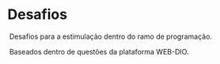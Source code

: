 # Desafios	

​	Desafios para a estimulação dentro do ramo de programação. 

​	Baseados dentro de questões da plataforma WEB-DIO.
